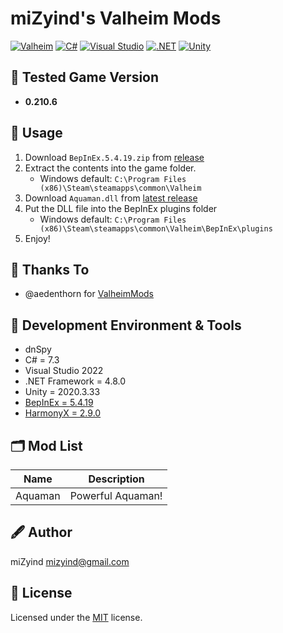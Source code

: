 ﻿# miZyind's Valheim Mods

[![Valheim](https://img.shields.io/badge/valheim-000?style=for-the-badge&logo=steam)](https://store.steampowered.com/app/892970/Valheim)
[![C#](https://img.shields.io/badge/7.3-239120?style=for-the-badge&logo=c-sharp)](https://docs.microsoft.com/dotnet/csharp)
[![Visual Studio](https://img.shields.io/badge/2022-5c2d91?style=for-the-badge&logo=visual-studio)](https://visualstudio.microsoft.com)
[![.NET](https://img.shields.io/badge/4.8.0-512bd4?style=for-the-badge&logo=.net)](https://dotnet.microsoft.com)
[![Unity](https://img.shields.io/badge/2020.3.33-fff?style=for-the-badge&logo=unity&logoColor=000)](https://unity.com)

## 🔮 Tested Game Version

- **0.210.6**

## 🔮 Usage

1. Download `BepInEx.5.4.19.zip` from [release](https://github.com/miZyind/Valheim-Mods/releases/tag/v2020.09.15)
2. Extract the contents into the game folder.
   - Windows default: `C:\Program Files (x86)\Steam\steamapps\common\Valheim`
3. Download `Aquaman.dll` from [latest release](https://github.com/miZyind/Valheim-Mods/releases/latest)
4. Put the DLL file into the BepInEx plugins folder
   - Windows default: `C:\Program Files (x86)\Steam\steamapps\common\Valheim\BepInEx\plugins`
5. Enjoy!

## 🙏 Thanks To

- @aedenthorn for [ValheimMods](https://github.com/aedenthorn/ValheimMods)

## 💠 Development Environment & Tools

- dnSpy
- C# = 7.3
- Visual Studio 2022
- .NET Framework = 4.8.0
- Unity = 2020.3.33
- [BepInEx = 5.4.19](https://github.com/BepInEx/BepInEx/releases/tag/v5.4.19)
- [HarmonyX = 2.9.0](https://github.com/BepInEx/HarmonyX/releases/tag/v2.9.0)

## 🗂 Mod List

|  Name   |    Description    |
| :-----: | :---------------: |
| Aquaman | Powerful Aquaman! |

## 🖋 Author

miZyind <mizyind@gmail.com>

## 📇 License

Licensed under the [MIT](LICENSE) license.
